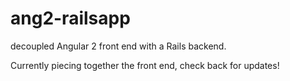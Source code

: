 # ang2-railsapp

decoupled Angular 2 front end with a Rails backend.

Currently piecing together the front end, check back for updates!

